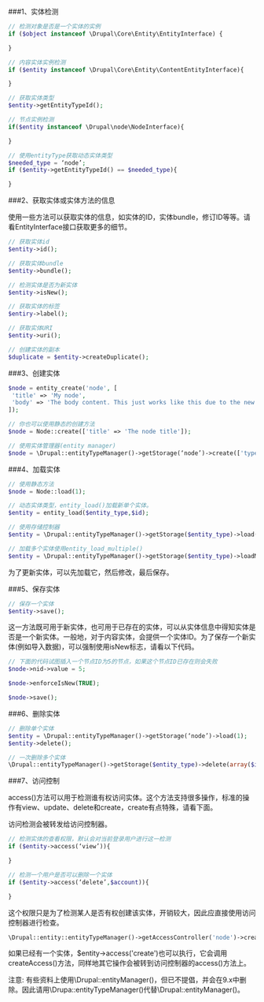 ###1、实体检测

```php
// 检测对象是否是一个实体的实例
if ($object instanceof \Drupal\Core\Entity\EntityInterface) {

}

// 内容实体实例检测
if ($entity instanceof \Drupal\Core\Entity\ContentEntityInterface){

}

// 获取实体类型
$entity->getEntityTypeId();

// 节点实例检测
if($entity instanceof \Drupal\node\NodeInterface){

}

// 使用entityType获取动态实体类型
$needed_type = ‘node’;
if ($entity->getEntityTypeId() == $needed_type){

}
```

###2、获取实体或实体方法的信息

使用一些方法可以获取实体的信息，如实体的ID，实体bundle，修订ID等等。请看EntityInterface接口获取更多的细节。

```php
// 获取实体id
$entity->id();

// 获取实体bundle
$entity->bundle();

// 检测实体是否为新实体
$entity->isNew();

// 获取实体的标签
$entiry->label();

// 获取实体URI
$entity->uri();

// 创建实体的副本
$duplicate = $entity->createDuplicate();
```

###3、创建实体
```php
$node = entity_create('node', [
 'title' => 'My node',
 'body' => 'The body content. This just works like this due to the new Entity Field API. It will be assigned as the value of the first field item in the default language.'
]);

// 你也可以使用静态的创建方法
$node = Node::create(['title' => 'The node title']);

// 使用实体管理器(entity manager)
$node = \Drupal::entityTypeManager()->getStorage(‘node’)->create(['type' => 'article', 'title' => 'Another node'));
```

###4、加载实体
```php
// 使用静态方法
$node = Node::load(1);

// 动态实体类型，entity_load()加载新单个实体。
$entity = entity_load($entity_type,$id);

// 使用存储控制器
$entity = \Drupal::entityTypeManager()->getStorage($entity_type)->load(1);

// 加载多个实体使用entity_load_multiple()
$entity = \Drupal::entityTypeManager()->getStorage($entity_type)->loadMultiple(array(1,2,3));
```

为了更新实体，可以先加载它，然后修改，最后保存。

###5、保存实体

```php
// 保存一个实体
$entity->save();
```

这一方法既可用于新实体，也可用于已存在的实体，可以从实体信息中得知实体是否是一个新实体。一般地，对于内容实体，会提供一个实体ID。为了保存一个新实体(例如导入数据)，可以强制使用isNew标志，请看以下代码。

```php
// 下面的代码试图插入一个节点ID为5的节点，如果这个节点ID已存在则会失败
$node->nid->value = 5;

$node->enforceIsNew(TRUE);

$node->save();
```

###6、删除实体
```php
// 删除单个实体
$entity = \Drupal::entityTypeManager()->getStorage(‘node’)->load(1);
$entity->delete();

// 一次删除多个实体
\Drupal::entityTypeManager()->getStorage($entity_type)->delete(array($id1 => $entity1,$id2 => $entity2));
```

###7、访问控制

access()方法可以用于检测谁有权访问实体。这个方法支持很多操作，标准的操作有view、update、delete和create，create有点特殊，请看下面。

访问检测会被转发给访问控制器。

```php
// 检测实体的查看权限，默认会对当前登录用户进行这一检测
if ($entity->access(‘view’)){

}

// 检测一个用户是否可以删除一个实体
if ($entity->access(‘delete’,$account)){

}
```

这个权限只是为了检测某人是否有权创建该实体，开销较大，因此应直接使用访问控制器进行检查。

```php
\Drupal::entity::entityTypeManager()->getAccessController('node')->createAccess('article');
```

如果已经有一个实体，$entity->access('create')也可以执行，它会调用createAccess()方法，同样地其它操作会被转到访问控制器的access()方法上。

注意: 有些资料上使用\Drupal::entityManager()，但已不提倡，并会在9.x中删除。因此请用\Drupa::entityTypeManager()代替\Drupal::entityManager()。